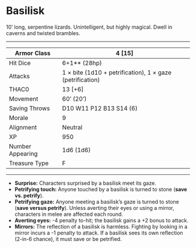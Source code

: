 # Basilisk

10’ long, serpentine lizards. Unintelligent, but highly magical. Dwell in caverns and twisted brambles.

------

| Armor Class     | 4 [15]                                                    |
| ---------------- | --------------------------------------------------------- |
| Hit Dice         | 6+1** (28hp)                                              |
| Attacks          | 1 × bite (1d10 + petrification), 1 × gaze (petrification) |
| THAC0            | 13 [+6]                                                   |
| Movement         | 60’ (20’)                                                 |
| Saving Throws    | D10 W11 P12 B13 S14 (6)                                   |
| Morale           | 9                                                         |
| Alignment        | Neutral                                                   |
| XP               | 950                                                       |
| Number Appearing | 1d6 (1d6)                                                 |
| Treasure Type    | F                                                         |

------

- **Surprise:** Characters surprised by a basilisk meet its gaze.
- **Petrifying touch:** Anyone touched by a basilisk is turned to stone (**save vs. petrify**).
- **Petrifying gaze:** Anyone meeting a basilisk’s gaze is turned to stone (**save versus petrify**). Unless averting their eyes or using a mirror, characters in melee are affected each round.
- **Averting eyes:** -4 penalty to-hit; the basilisk gains a +2 bonus to attack.
- **Mirrors:** The reflection of a basilisk is harmless. Fighting by looking in a mirror incurs a -1 penalty to attack. If a basilisk sees its own reflection (2-in-6 chance), it must save or be petrified.